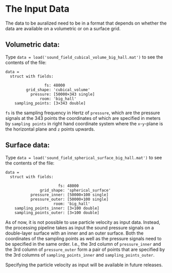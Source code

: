 # The Input Data

The data to be auralized need to be in a format that depends on whether the data are available on a volumetric or on a surface grid. 

## Volumetric data:

Type `data = load('sound_field_cubical_volume_big_hall.mat')` to see the contents of the file:

```
data = 
  struct with fields:
  
                 fs: 48000
         grid_shape: 'cubical_volume'
           pressure: [50000×343 single]
               room: 'big_hall'
    sampling_points: [3×343 double]
```

`fs` is the sampling frequency in Hertz of `pressure`, which are the pressure signals at the 343 points the coordinates of which are specified in meters by `sampling points` in right hand coordinate system where the `x`-`y`-plane is the horizontal plane and `z` points upwards. 

## Surface data:

Type `data = load('sound_field_spherical_surface_big_hall.mat')` to see the contents of the file:

```
data = 
  struct with fields:
  
                       fs: 48000
               grid_shape: 'spherical_surface'
           pressure_inner: [50000×100 single]
           pressure_outer: [50000×100 single]
                     room: 'big_hall'
    sampling_points_inner: [3×100 double]
    sampling_points_outer: [3×100 double]
```

As of now, it is not possible to use particle velocity as input data. Instead, the processing pipeline takes as input the sound pressure signals on a double-layer surface with an inner and an outer surface. Both the coordinates of the sampling points as well as the pressure signals need to be specified in the same order. I.e., the 3rd column of `pressure_inner` and the 3rd column of `pressure_outer` form a pair of points that are specified by the 3rd columns of `sampling_points_inner` and `sampling_points_outer`.

Specifying the particle velocity as input will be available in future releases.
